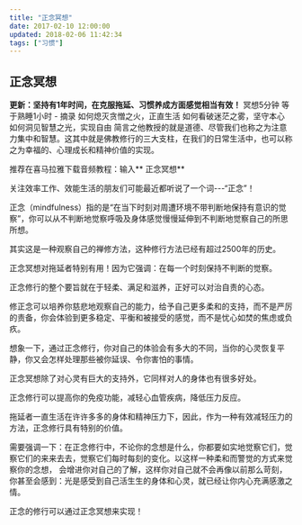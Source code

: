 ```yaml
---
title: "正念冥想"
date: 2017-02-10 12:00:00
updated: 2018-02-06 11:42:34
tags: ["习惯"]
---
```

## 正念冥想

**更新：坚持有1年时间，在克服拖延、习惯养成方面感觉相当有效！**
冥想5分钟 等于熟睡1小时 - 摘录
如何熄灭贪憎之火，正直生活
如何看破迷茫之雾，坚守本心
如何洞见智慧之光，实现自由
简言之他教授的就是道德、尽管我们也称之为注意力集中和智慧。这其中就是佛教修行的三大支柱，在我们的日常生活中，也可以称之为幸福的、心理成长和精神价值的实现。

推荐在喜马拉雅下载音频教程：输入** 正念冥想**

关注效率工作、效能生活的朋友们可能最近都听说了一个词---“正念”！  

正念（mindfulness）指的是“在当下时刻对周遭环境不带判断地保持有意识的觉察”，你可以从不判断地觉察呼吸及身体感觉慢慢延伸到不判断地觉察自己的所思所想。

其实这是一种观察自己的禅修方法，这种修行方法已经有超过2500年的历史。  

正念冥想对拖延者特别有用！因为它强调：在每一个时刻保持不判断的觉察。

正念修行的整个要旨就在于轻柔、满足和滋养，正好可以对治自责的心态。  

修正念可以培养你慈悲地观察自己的能力，给予自己更多柔和的支持，而不是严厉的责备，你会体验到更多稳定、平衡和被接受的感觉，而不是忧心如焚的焦虑或负疚。  

想象一下，通过正念修行，你对自己的体验会有多大的不同，当你的心灵恢复平静，你又会怎样处理那些被你延误、令你害怕的事情。  

正念冥想除了对心灵有巨大的支持外，它同样对人的身体也有很多好处。  

正念修行可以提高你的免疫功能，减轻心血管疾病，降低压力反应。  

拖延者一直生活在许许多多的身体和精神压力下，因此，作为一种有效减轻压力的方法，正念修行具有特别的价值。  

需要强调一下：在正念修行中，不论你的念想是什么，你都要如实地觉察它们，觉察它们的来来去去，觉察它们每时每刻的变化。以这样一种柔和而警觉的方式来觉察你的念想，
会增进你对自己的了解，这样你对自己就不会再像以前那么苛刻，你甚至会感到：光是感受到自己活生生的身体和心灵，就已经让你内心充满感激之情。

正念的修行可以通过正念冥想来实现！  

